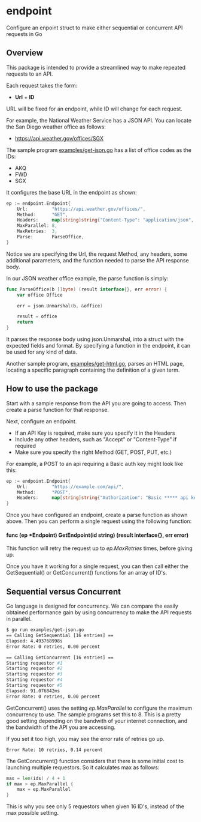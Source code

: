 # endpoint
Configure an enpoint struct to make either sequential or concurrent API requests in Go

## Overview
This package is intended to provide a streamlined way to make repeated requests to an API.

Each request takes the form:
* **Url** + **ID**

URL will be fixed for an endpoint, while ID will change for each request.

For example, the National Weather Service has a JSON API. You can locate the San Diego weather office as follows:
* https://api.weather.gov/offices/SGX

The sample program [examples/get-json.go](https://github.com/DavidSantia/endpoint/blob/master/examples/get-json.go) has
a list of office codes as the IDs:
* AKQ
* FWD
* SGX

It configures the base URL in the endpoint as shown:
```go
ep := endpoint.Endpoint{
	Url:         "https://api.weather.gov/offices/",
	Method:      "GET",
	Headers:     map[string]string{"Content-Type": "application/json", "Accept": "*"},
	MaxParallel: 8,
	MaxRetries:  3,
	Parse:       ParseOffice,
}
```

Notice we are specifying the Url, the request Method, any headers, some additional parameters, and the function
needed to parse the API response body.

In our JSON weather office example, the parse function is simply:
```go
func ParseOffice(b []byte) (result interface{}, err error) {
	var office Office

	err = json.Unmarshal(b, &office)

	result = office
	return
}
```
It parses the response body using json.Unmarshal, into a struct with the expected fields and format.  By specifying
a function in the endpoint, it can be used for any kind of data.

Another sample program, [examples/get-html.go](https://github.com/DavidSantia/endpoint/blob/master/examples/get-html.go),
parses an HTML page, locating a specific paragraph containing the definition of a given term.

## How to use the package

Start with a sample response from the API you are going to access.  Then create a parse function for that response.

Next, configure an endpoint.
* If an API Key is required, make sure you specify it in the Headers
* Include any other headers, such as "Accept" or "Content-Type" if required
* Make sure you specify the right Method (GET, POST, PUT, etc.)

For example, a POST to an api requiring a Basic auth key might look like this:

```go
ep := endpoint.Endpoint{
	Url:         "https://example.com/api/",
	Method:      "POST",
	Headers:     map[string]string{"Authorization": "Basic ***** api key *****"},
}
```

Once you have configured an endpoint, create a parse function as shown above. Then you can perform a single request
using the following function:
#### func (ep *Endpoint) GetEndpoint(id string) (result interface{}, err error)

This function will retry the request up to *ep.MaxRetries* times, before giving up.

Once you have it working for a single request, you can then call either the GetSequential() or GetConcurrent()
functions for an array of ID's.

## Sequential versus Concurrent
Go language is designed for concurrency. We can compare the easily obtained performance gain by using concurrency
to make the API requests in parallel.

```sh
$ go run examples/get-json.go
== Calling GetSequential [16 entries] ==
Elapsed: 4.493768998s
Error Rate: 0 retries, 0.00 percent

== Calling GetConcurrent [16 entries] ==
Starting requestor #1
Starting requestor #2
Starting requestor #3
Starting requestor #4
Starting requestor #5
Elapsed: 91.076842ms
Error Rate: 0 retries, 0.00 percent
```

GetConcurrent() uses the setting *ep.MaxParallel* to configure the maximum concurrency to use.
The sample programs set this to 8. This is a pretty good setting depending on the bandwith of your
internet connection, and the bandwidth of the API you are accessing.

If you set it too high, you may see the error rate of retries go up.
```
Error Rate: 10 retries, 0.14 percent
```

The GetConcurrent() function considers that there is some initial cost to launching multiple requestors.
So it calculates max as follows:
```go
max = len(ids) / 4 + 1
if max > ep.MaxParallel {
	max = ep.MaxParallel
}
```
This is why you see only 5 requestors when given 16 ID's, instead of the max possible setting.